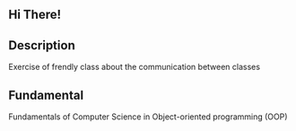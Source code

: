 ## Hi There!

## Description 
Exercise of frendly class about the communication between classes

## Fundamental

Fundamentals of Computer Science in Object-oriented programming (OOP) 